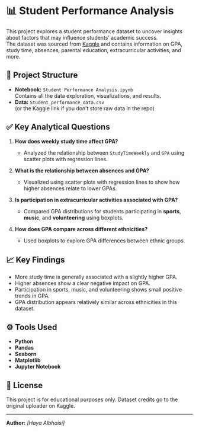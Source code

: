 # 📊 Student Performance Analysis

This project explores a student performance dataset to uncover insights about factors that may influence students’ academic success.  
The dataset was sourced from [Kaggle](https://www.kaggle.com/) and contains information on GPA, study time, absences, parental education, extracurricular activities, and more.

## 📁 Project Structure

- **Notebook:** `Student Performance Analysis.ipynb`  
  Contains all the data exploration, visualizations, and results.
- **Data:** `Student_performance_data.csv`  
  (or the Kaggle link if you don’t store raw data in the repo)

## ✅ Key Analytical Questions

1. **How does weekly study time affect GPA?**
   - Analyzed the relationship between `StudyTimeWeekly` and `GPA` using scatter plots with regression lines.

2. **What is the relationship between absences and GPA?**
   - Visualized using scatter plots with regression lines to show how higher absences relate to lower GPAs.

3. **Is participation in extracurricular activities associated with GPA?**
   - Compared GPA distributions for students participating in **sports**, **music**, and **volunteering** using boxplots.

4. **How does GPA compare across different ethnicities?**
   - Used boxplots to explore GPA differences between ethnic groups.

## 📈 Key Findings

- More study time is generally associated with a slightly higher GPA.
- Higher absences show a clear negative impact on GPA.
- Participation in sports, music, and volunteering shows small positive trends in GPA.
- GPA distribution appears relatively similar across ethnicities in this dataset.

## ⚙️ Tools Used

- **Python**
- **Pandas**
- **Seaborn**
- **Matplotlib**
- **Jupyter Notebook**

## 📜 License

This project is for educational purposes only. Dataset credits go to the original uploader on Kaggle.

---

**Author:** *[Haya Albhaisi]*
